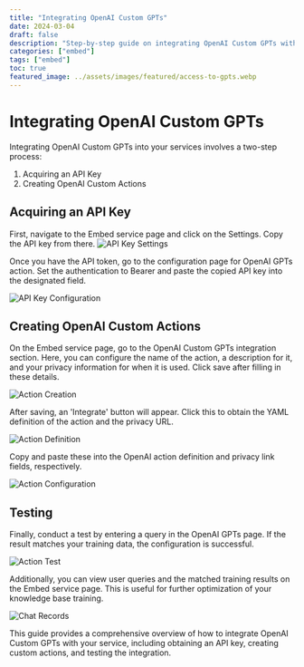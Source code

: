 ```yaml
---
title: "Integrating OpenAI Custom GPTs"
date: 2024-03-04
draft: false
description: "Step-by-step guide on integrating OpenAI Custom GPTs with embed services."
categories: ["embed"]
tags: ["embed"]
toc: true
featured_image: ../assets/images/featured/access-to-gpts.webp
---
```


# Integrating OpenAI Custom GPTs

Integrating OpenAI Custom GPTs into your services involves a two-step process:
1. Acquiring an API Key
2. Creating OpenAI Custom Actions

## Acquiring an API Key
First, navigate to the Embed service page and click on the Settings. Copy the API key from there.
![API Key Settings](/images/embed/setting.png)

Once you have the API token, go to the configuration page for OpenAI GPTs action. Set the authentication to Bearer and paste the copied API key into the designated field.

![API Key Configuration](/images/embed/api_key.png)

## Creating OpenAI Custom Actions
On the Embed service page, go to the OpenAI Custom GPTs integration section. Here, you can configure the name of the action, a description for it, and your privacy information for when it is used. Click save after filling in these details.

![Action Creation](/images/embed/action_create.png)

After saving, an 'Integrate' button will appear. Click this to obtain the YAML definition of the action and the privacy URL.

![Action Definition](/images/embed/action_define.png)

Copy and paste these into the OpenAI action definition and privacy link fields, respectively.

![Action Configuration](/images/embed/action_config.png)

## Testing
Finally, conduct a test by entering a query in the OpenAI GPTs page. If the result matches your training data, the configuration is successful.

![Action Test](/images/embed/action_test.png)

Additionally, you can view user queries and the matched training results on the Embed service page. This is useful for further optimization of your knowledge base training.

![Chat Records](/images/embed/chat_records.png)

This guide provides a comprehensive overview of how to integrate OpenAI Custom GPTs with your service, including obtaining an API key, creating custom actions, and testing the integration.